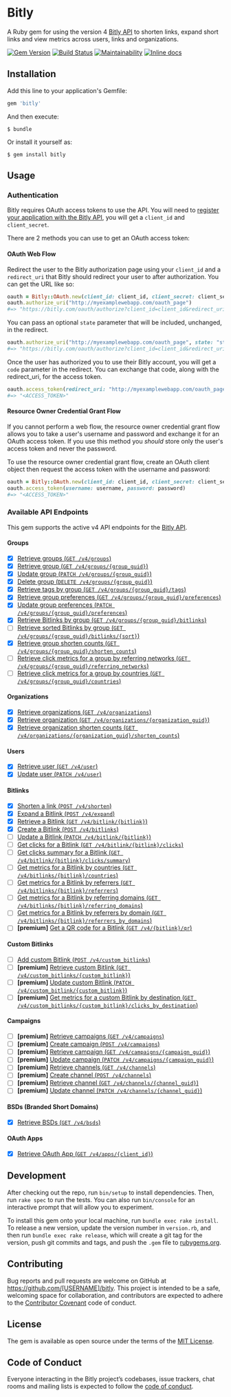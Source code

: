# Bitly

A Ruby gem for using the version 4 [Bitly API](https://dev.bitly.com/) to shorten links, expand short links and view metrics across users, links and organizations.

[![Gem Version](https://badge.fury.io/rb/bitly.svg)](https://rubygems.org/gems/bitly) [![Build Status](https://travis-ci.org/philnash/bitly.svg?branch=master)](https://travis-ci.org/philnash/bitly) [![Maintainability](https://api.codeclimate.com/v1/badges/f8e078b468c1f2aeca53/maintainability)](https://codeclimate.com/github/philnash/bitly/maintainability) [![Inline docs](https://inch-ci.org/github/philnash/bitly.svg?branch=master)](https://inch-ci.org/github/philnash/bitly)

## Installation

Add this line to your application's Gemfile:

```ruby
gem 'bitly'
```

And then execute:

    $ bundle

Or install it yourself as:

    $ gem install bitly

## Usage

### Authentication

Bitly requires OAuth access tokens to use the API. You will need to [register your application with the Bitly API](bitly.com/a/oauth_apps), you will get a `client_id` and `client_secret`.

There are 2 methods you can use to get an OAuth access token:

#### OAuth Web Flow

Redirect the user to the Bitly authorization page using your `client_id` and a `redirect_uri` that Bitly should redirect your user to after authorization. You can get the URL like so:

```ruby
oauth = Bitly::OAuth.new(client_id: client_id, client_secret: client_secret)
oauth.authorize_uri("http://myexamplewebapp.com/oauth_page")
#=> "https://bitly.com/oauth/authorize?client_id=client_id&redirect_uri=http%3A%2F%2Fmyexamplewebapp.com%2Foauth_page"
```

You can pass an optional `state` parameter that will be included, unchanged, in the redirect.

```ruby
oauth.authorize_uri("http://myexamplewebapp.com/oauth_page", state: "state")
#=> "https://bitly.com/oauth/authorize?client_id=client_id&redirect_uri=http%3A%2F%2Fmyexamplewebapp.com%2Foauth_page&state=state"
```

Once the user has authorized you to use their Bitly account, you will get a
`code` parameter in the redirect. You can exchange that code, along with the
redirect_uri, for the access token.

```ruby
oauth.access_token(redirect_uri: "http://myexamplewebapp.com/oauth_page", code: "code")
#=> "<ACCESS_TOKEN>"
```

#### Resource Owner Credential Grant Flow

If you cannot perform a web flow, the resource owner credential grant flow allows you to take a user's username and password and exchange it for an OAuth access token. If you use this method you _should_ store only the user's access token and never the password.

To use the resource owner credential grant flow, create an OAuth client object then request the access token with the username and password:

```ruby
oauth = Bitly::OAuth.new(client_id: client_id, client_secret: client_secret)
oauth.access_token(username: username, password: password)
#=> "<ACCESS_TOKEN>"
```

### Available API Endpoints

This gem supports the active v4 API endpoints for the [Bitly API](https://dev.bitly.com/v4_documentation.html).

#### Groups

- [x] [Retrieve groups (`GET /v4/groups`)](https://dev.bitly.com/v4/#operation/getGroups)
- [x] [Retrieve group (`GET /v4/groups/{group_guid}`)](https://dev.bitly.com/v4/#operation/getGroup)
- [x] [Update group (`PATCH /v4/groups/{group_guid}`)](https://dev.bitly.com/v4/#operation/updateGroup)
- [x] [Delete group (`DELETE /v4/groups/{group_guid}`)](https://dev.bitly.com/v4/#operation/deleteGroup)
- [x] [Retrieve tags by group (`GET /v4/groups/{group_guid}/tags`)](https://dev.bitly.com/v4/#operation/getGroupTags)
- [x] [Retrieve group preferences (`GET /v4/groups/{group_guid}/preferences`)](https://dev.bitly.com/v4/#operation/getGroupPreferences)
- [x] [Update group preferences (`PATCH /v4/groups/{group_guid}/preferences`)](https://dev.bitly.com/v4/#operation/updateGroupPreferences)
- [x] [Retrieve Bitlinks by group (`GET /v4/groups/{group_guid}/bitlinks`)](https://dev.bitly.com/v4/#operation/getBitlinksByGroup)
- [ ] [Retrieve sorted Bitlinks by group (`GET /v4/groups/{group_guid}/bitlinks/{sort}`)](https://dev.bitly.com/v4/#operation/getSortedBitlinks)
- [x] [Retrieve group shorten counts (`GET /v4/groups/{group_guid}/shorten_counts`)](https://dev.bitly.com/v4/#operation/getGroupShortenCounts)
- [ ] [Retrieve click metrics for a group by referring networks (`GET /v4/groups/{group_guid}/referring_networks`)](https://dev.bitly.com/v4/#operation/GetGroupMetricsByReferringNetworks)
- [ ] [Retrieve click metrics for a group by countries (`GET /v4/groups/{group_guid}/countries`)](https://dev.bitly.com/v4/#operation/getGroupMetricsByCountries)

#### Organizations

- [x] [Retrieve organizations (`GET /v4/organizations`)](https://dev.bitly.com/v4/#operation/getOrganizations)
- [x] [Retrieve organization (`GET /v4/organizations/{organization_guid}`)](https://dev.bitly.com/v4/#operation/getOrganization)
- [x] [Retrieve organization shorten counts (`GET /v4/organizations/{organization_guid}/shorten_counts`)](https://dev.bitly.com/v4/#operation/getOrganizationShortenCounts)

#### Users

- [x] [Retrieve user (`GET /v4/user`)](https://dev.bitly.com/v4/#operation/getUser)
- [x] [Update user (`PATCH /v4/user`)](https://dev.bitly.com/v4/#operation/updateUser)

#### Bitlinks

- [x] [Shorten a link (`POST /v4/shorten`)](https://dev.bitly.com/v4/#operation/createBitlink)
- [x] [Expand a Bitlink (`POST /v4/expand`)](https://dev.bitly.com/v4/#operation/expandBitlink)
- [x] [Retrieve a Bitlink (`GET /v4/bitlink/{bitlink}`)](https://dev.bitly.com/v4/#operation/getBitlink)
- [x] [Create a Bitlink (`POST /v4/bitlinks`)](https://dev.bitly.com/v4/#operation/createFullBitlink)
- [ ] [Update a Bitlink (`PATCH /v4/bitlink/{bitlink}`)](https://dev.bitly.com/v4/#operation/updateBitlink)
- [ ] [Get clicks for a Bitlink (`GET /v4/bitlink/{bitlink}/clicks`)](https://dev.bitly.com/v4/#operation/getClicksForBitlink)
- [ ] [Get clicks summary for a Bitlink (`GET /v4/bitlink/{bitlink}/clicks/summary`)](https://dev.bitly.com/v4/#operation/getClicksSummaryForBitlink)
- [ ] [Get metrics for a Bitlink by countries (`GET /v4/bitlinks/{bitlink}/countries`)](https://dev.bitly.com/v4/#operation/getMetricsForBitlinkByCountries)
- [ ] [Get metrics for a Bitlink by referrers (`GET /v4/bitlinks/{bitlink}/referrers`)](https://dev.bitly.com/v4/#operation/getMetricsForBitlinkByReferrers)
- [ ] [Get metrics for a Bitlink by referring domains (`GET /v4/bitlinks/{bitlink}/referring_domains`)](https://dev.bitly.com/v4/#operation/getMetricsForBitlinkByReferringDomains)
- [ ] [Get metrics for a Bitlink by referrers by domain (`GET /v4/bitlinks/{bitlink}/referrers_by_domains`)](https://dev.bitly.com/v4/#operation/getMetricsForBitlinkByReferrersByDomains)
- [ ] __[premium]__ [Get a QR code for a Bitlink (`GET /v4/{bitlink}/qr`)](https://dev.bitly.com/v4/#operation/getBitlinkQRCode)

#### Custom Bitlinks

- [ ] [Add custom Bitlink (`POST /v4/custom_bitlinks`)](https://dev.bitly.com/v4/#operation/addCustomBitlink)
- [ ] __[premium]__ [Retrieve custom Bitlink (`GET /v4/custom_bitlinks/{custom_bitlink}`)](https://dev.bitly.com/v4/#operation/getCustomBitlink)
- [ ] __[premium]__ [Update custom Bitlink (`PATCH /v4/custom_bitlink/{custom_bitlink}`)](https://dev.bitly.com/v4/#operation/updateCustomBitlink)
- [ ] __[premium]__ [Get metrics for a custom Bitlink by destination (`GET /v4/custom_bitlinks/{custom_bitlink}/clicks_by_destination`)](https://dev.bitly.com/v4/#operation/getCustomBitlinkMetricsByDestination)

#### Campaigns

- [ ] __[premium]__ [Retrieve campaigns (`GET /v4/campaigns`)](https://dev.bitly.com/v4/#operation/getCampaigns)
- [ ] __[premium]__ [Create campaign (`POST /v4/campaigns`)](https://dev.bitly.com/v4/#operation/createCampaign)
- [ ] __[premium]__ [Retrieve campaign (`GET /v4/campaigns/{campaign_guid}`)](https://dev.bitly.com/v4/#operation/getCampaign)
- [ ] __[premium]__ [Update campaign (`PATCH /v4/campaigns/{campaign_guid}`)](https://dev.bitly.com/v4/#operation/updateCampaign)
- [ ] __[premium]__ [Retrieve channels (`GET /v4/channels`)](https://dev.bitly.com/v4/#operation/getChannels)
- [ ] __[premium]__ [Create channel (`POST /v4/channels`)](https://dev.bitly.com/v4/#operation/createChannel)
- [ ] __[premium]__ [Retrieve channel (`GET /v4/channels/{channel_guid}`)](https://dev.bitly.com/v4/#operation/getChannel)
- [ ] __[premium]__ [Update channel (`PATCH /v4/channels/{channel_guid}`)](https://dev.bitly.com/v4/#operation/updateChannel)

#### BSDs (Branded Short Domains)

- [x] [Retrieve BSDs (`GET /v4/bsds`)](https://dev.bitly.com/v4/#operation/getBSDs)

#### OAuth Apps

- [x] [Retrieve OAuth App (`GET /v4/apps/{client_id}`)](https://dev.bitly.com/v4/#operation/getOAuthApp)

## Development

After checking out the repo, run `bin/setup` to install dependencies. Then, run `rake spec` to run the tests. You can also run `bin/console` for an interactive prompt that will allow you to experiment.

To install this gem onto your local machine, run `bundle exec rake install`. To release a new version, update the version number in `version.rb`, and then run `bundle exec rake release`, which will create a git tag for the version, push git commits and tags, and push the `.gem` file to [rubygems.org](https://rubygems.org).

## Contributing

Bug reports and pull requests are welcome on GitHub at https://github.com/[USERNAME]/bitly. This project is intended to be a safe, welcoming space for collaboration, and contributors are expected to adhere to the [Contributor Covenant](http://contributor-covenant.org) code of conduct.

## License

The gem is available as open source under the terms of the [MIT License](https://opensource.org/licenses/MIT).

## Code of Conduct

Everyone interacting in the Bitly project’s codebases, issue trackers, chat rooms and mailing lists is expected to follow the [code of conduct](https://github.com/[USERNAME]/bitly/blob/master/CODE_OF_CONDUCT.md).
